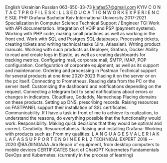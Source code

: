 

English
Ukrainian
Russian
063-650-33-73
klafas57@gmail.com
KYIV
C O N T A C T P R O F I L E
S K I L L S
E D U C A T I O N
W O R K E X P E R I E N C E
SQL
PHP
Grafana
Bachelor
Kyiv International University
2017-2021
Specialization in Computer
Science
Technical Support / Engineer
TGI
Work with API documentation.
Integration of VOIP and PSP (payment systems).
Working with PHP code, making small practices as well as working in the front
end.
Work with SQL and Postgres SQL databases.
Processing tickets, creating tickets and writing technical tasks (Jira, Atlassian).
Writing product manuals.
Working with such products as Deployer, Grafana, Docker
Ability to read and create logs in Elastic, as well as creating dashboards for
tracking metrics.
Configuring mail, corporate mail, SMTP, IMAP, POP configuration.
Configuration of corporate equipment, as well as its support and maintenance.
Ordering and processing in Postman
Technical support for several products at one time
2020-2023
Placing it on the server or on the pc itself.
Connecting to Prometheus.
Reading data from the PC or the server itself.
Customizing the dashboard and notifications depending on the request.
Connecting a telegram bot to send notifications about errors or changes in
indicators.
Cloudflare, Godaddy, Namecheap
Placing domains on these products.
Setting up DNS, prescribing records.
Raising resources on FASTPANEL support their installation of SSL certificates.
Communicability.
If I have a task in front of me to achieve its realization, to understand the
reasons, do everything possible that the functionality would work.
Responsibility.
Making quick decisions that they would be optimal and correct.
Creativity.
Resourcefulness.
Raising and installing Grafana:
Working with products such as:
From my qualities:
L A N G U A G E S
V A L E R I A K L A F A S
S U P P O R T E N G I N E E R
L 2
TECHNICAL EXPERT
2018 -- 2020
@BAZIIINGAAA
Jira
Repair of equipment, from desktop computers to mobile devices
CERTIFICATES
Start of ChatGPT
Kubernetes Fundamentals
DevOps and Kubernetes. (currently in the process of learning)
